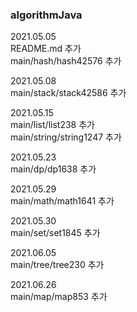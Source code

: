 ### algorithmJava  

2021.05.05  
README.md 추가  
main/hash/hash42576 추가  

2021.05.08  
main/stack/stack42586 추가  

2021.05.15  
main/list/list238 추가  
main/string/string1247 추가  

2021.05.23  
main/dp/dp1638 추가  

2021.05.29  
main/math/math1641 추가  

2021.05.30  
main/set/set1845 추가  

2021.06.05  
main/tree/tree230 추가  

2021.06.26  
main/map/map853 추가  